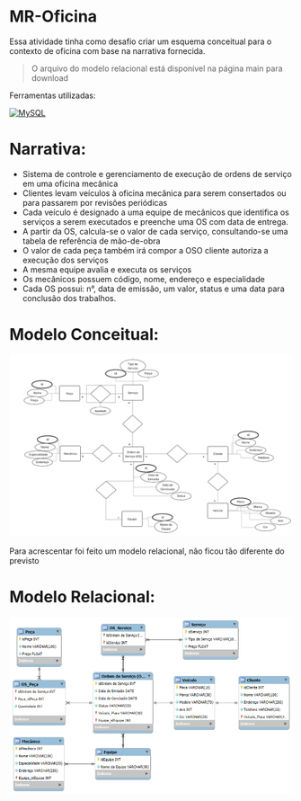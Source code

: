 # MR-Oficina
Essa atividade tinha como desafio criar um esquema conceitual para o contexto de oficina com base na narrativa fornecida. 
> O arquivo do modelo relacional está disponível na página main para download

Ferramentas utilizadas: 

[![MySQL](https://img.shields.io/badge/MySQL-4479A1?style=for-the-badge&logo=mysql&logoColor=white)](https://github.com/mysql)

# Narrativa:
- Sistema de controle e gerenciamento de execução de ordens de serviço em uma oficina mecânica
- Clientes levam veículos à oficina mecânica para serem consertados ou para passarem por revisões  periódicas
- Cada veículo é designado a uma equipe de mecânicos que identifica os serviços a serem executados e preenche uma OS com data de entrega.
- A partir da OS, calcula-se o valor de cada serviço, consultando-se uma tabela de referência de mão-de-obra
- O valor de cada peça também irá compor a OSO cliente autoriza a execução dos serviços
- A mesma equipe avalia e executa os serviços
- Os mecânicos possuem código, nome, endereço e especialidade
- Cada OS possui: n°, data de emissão, um valor, status e uma data para conclusão dos trabalhos.

# Modelo Conceitual:
![](https://github.com/mariaefoliveira/MR-Oficina/blob/main/Images/Modelo%20Conceitual.png?raw=true)

Para acrescentar foi feito um modelo relacional, não ficou tão diferente do previsto
# Modelo Relacional:
![](https://github.com/mariaefoliveira/MR-Oficina/blob/main/Images/Oficina.png?raw=true)
